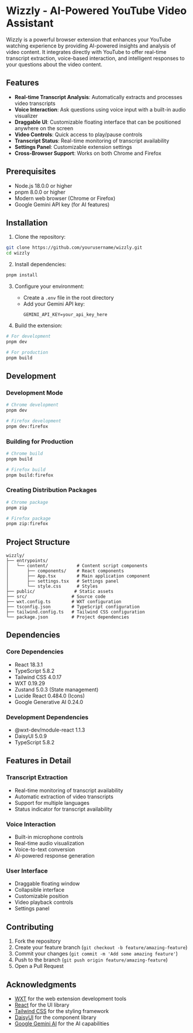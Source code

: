 # Wizzly - AI-Powered YouTube Video Assistant

Wizzly is a powerful browser extension that enhances your YouTube watching experience by providing AI-powered insights and analysis of video content. It integrates directly with YouTube to offer real-time transcript extraction, voice-based interaction, and intelligent responses to your questions about the video content.

## Features

- **Real-time Transcript Analysis**: Automatically extracts and processes video transcripts
- **Voice Interaction**: Ask questions using voice input with a built-in audio visualizer
- **Draggable UI**: Customizable floating interface that can be positioned anywhere on the screen
- **Video Controls**: Quick access to play/pause controls
- **Transcript Status**: Real-time monitoring of transcript availability
- **Settings Panel**: Customizable extension settings
- **Cross-Browser Support**: Works on both Chrome and Firefox

## Prerequisites

- Node.js 18.0.0 or higher
- pnpm 8.0.0 or higher
- Modern web browser (Chrome or Firefox)
- Google Gemini API key (for AI features)

## Installation

1. Clone the repository:
```bash
git clone https://github.com/yourusername/wizzly.git
cd wizzly
```

2. Install dependencies:
```bash
pnpm install
```

3. Configure your environment:
   - Create a `.env` file in the root directory
   - Add your Gemini API key:
     ```
     GEMINI_API_KEY=your_api_key_here
     ```

4. Build the extension:
```bash
# For development
pnpm dev

# For production
pnpm build
```

## Development

### Development Mode

```bash
# Chrome development
pnpm dev

# Firefox development
pnpm dev:firefox
```

### Building for Production

```bash
# Chrome build
pnpm build

# Firefox build
pnpm build:firefox
```

### Creating Distribution Packages

```bash
# Chrome package
pnpm zip

# Firefox package
pnpm zip:firefox
```

## Project Structure

```
wizzly/
├── entrypoints/
│   └── content/           # Content script components
│       ├── components/    # React components
│       ├── App.tsx        # Main application component
│       ├── settings.tsx   # Settings panel
│       └── style.css      # Styles
├── public/               # Static assets
├── src/                 # Source code
├── wxt.config.ts        # WXT configuration
├── tsconfig.json        # TypeScript configuration
├── tailwind.config.ts   # Tailwind CSS configuration
└── package.json         # Project dependencies
```

## Dependencies

### Core Dependencies
- React 18.3.1
- TypeScript 5.8.2
- Tailwind CSS 4.0.17
- WXT 0.19.29
- Zustand 5.0.3 (State management)
- Lucide React 0.484.0 (Icons)
- Google Generative AI 0.24.0

### Development Dependencies
- @wxt-dev/module-react 1.1.3
- DaisyUI 5.0.9
- TypeScript 5.8.2

## Features in Detail

### Transcript Extraction
- Real-time monitoring of transcript availability
- Automatic extraction of video transcripts
- Support for multiple languages
- Status indicator for transcript availability

### Voice Interaction
- Built-in microphone controls
- Real-time audio visualization
- Voice-to-text conversion
- AI-powered response generation

### User Interface
- Draggable floating window
- Collapsible interface
- Customizable position
- Video playback controls
- Settings panel

## Contributing

1. Fork the repository
2. Create your feature branch (`git checkout -b feature/amazing-feature`)
3. Commit your changes (`git commit -m 'Add some amazing feature'`)
4. Push to the branch (`git push origin feature/amazing-feature`)
5. Open a Pull Request


## Acknowledgments

- [WXT](https://wxt.dev/) for the web extension development tools
- [React](https://reactjs.org/) for the UI library
- [Tailwind CSS](https://tailwindcss.com/) for the styling framework
- [DaisyUI](https://daisyui.com/) for the component library
- [Google Gemini AI](https://ai.google.dev/) for the AI capabilities
